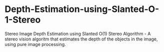 # Depth-Estimation-using-Slanted-O-1-Stereo
Stereo Image Depth Estimation using Slanted O(1) Stereo Algorithm - A stereo vision algoritm that estimates the depth of the objects in the image, using pure image processing.
